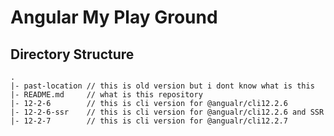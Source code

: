 # Angular My Play Ground

## Directory Structure

```
.
|- past-location // this is old version but i dont know what is this
|- README.md     // what is this repository
|- 12-2-6        // this is cli version for @angualr/cli12.2.6
|- 12-2-6-ssr    // this is cli version for @angualr/cli12.2.6 and SSR
|- 12-2-7        // this is cli version for @angualr/cli12.2.7
```

